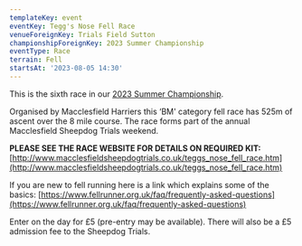 ```yaml
---
templateKey: event
eventKey: Tegg's Nose Fell Race
venueForeignKey: Trials Field Sutton
championshipForeignKey: 2023 Summer Championship
eventType: Race
terrain: Fell
startsAt: '2023-08-05 14:30'
---
```

This is the sixth race in our [2023 Summer Championship](/championships/2023-summer-championship/).

Organised by Macclesfield Harriers this ‘BM' category fell race has 525m of ascent over the 8 mile course. 
The race forms part of the annual Macclesfield Sheepdog Trials weekend.

**PLEASE SEE THE RACE WEBSITE FOR DETAILS ON REQUIRED KIT:** [http://www.macclesfieldsheepdogtrials.co.uk/teggs_nose_fell_race.htm](http://www.macclesfieldsheepdogtrials.co.uk/teggs_nose_fell_race.htm)

If you are new to fell running here is a link which explains some of the basics: [https://www.fellrunner.org.uk/faq/frequently-asked-questions](https://www.fellrunner.org.uk/faq/frequently-asked-questions)

Enter on the day for £5 (pre-entry may be available). There will also be a £5 admission fee to the Sheepdog Trials.
